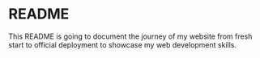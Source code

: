 # README

This README is going to document the journey of my website from fresh start to official deployment to showcase my web development skills.
